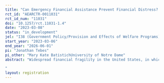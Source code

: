 ```yaml
---
title: "Can Emergency Financial Assistance Prevent Financial Distress? Randomized Evidence from Funeral Assistance in Chicago"
rct_id: "AEARCTR-0011031"
rct_id_num: "11031"
doi: "10.1257/rct.11031-1.4"
date: "2023-03-08"
status: "in_development"
jel: "I38 (Government Policy/Provision and Effects of Welfare Programs), D14 (Household Savings/Personal Finance), J08 (Labor Economics Policies)"
start_year: "2023-03-06"
end_year: "2026-06-01"
pi: "Jonathan Tebes"
pi_other: "Mary Kate BatistichUniversity of Notre Dame"
abstract: "Widespread financial fragility in the United States, in which one in three adults report they could not pay a $400 emergency expense with cash, could leave low-income households vulnerable to a cycle of debt that prevents them from being able to escape poverty. There is little causal evidence on the implications of unanticipated financial shocks for low-income individuals, and even less evidence on emergency financial assistance provided at the time of such shock. In this paper, we partner with a non-profit that provides financial assistance for burial and funeral (BaF) services to individuals with household incomes below 40% AMI in a large U.S. city. Nationwide the median cost of a funeral with viewing and burial is about $8,000. Even for low-income families, these expenses are hard to avoid for cultural and religious reasons. We estimate that 1 in 50 households experience a death each year. Using a randomized controlled trail, two-thirds of study participants will randomly receive $1000 towards BaF expenses, while the other third will receive a higher amount of financial support (to be revealed publicly at study completion). Using administrative records, we will passively track impacts on credit outcomes, housing stability (moves, evictions, and interactions with homelessness services), and earnings and employment. We anticipate that funding will support a sample size of 672 participants, enabling us to detect a 0.20 standard deviation change in a standardized credit index. We will also explore an event-study analysis and (potentially) a matched-sample event-study approach, to estimate the impact of the shock itself with little or no financial assistance. 
"
layout: registration
---
```



